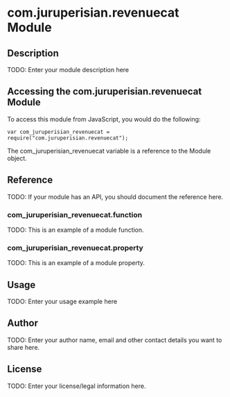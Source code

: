 # com.juruperisian.revenuecat Module

## Description

TODO: Enter your module description here

## Accessing the com.juruperisian.revenuecat Module

To access this module from JavaScript, you would do the following:

    var com_juruperisian_revenuecat = require("com.juruperisian.revenuecat");

The com_juruperisian_revenuecat variable is a reference to the Module object.

## Reference

TODO: If your module has an API, you should document
the reference here.

### com_juruperisian_revenuecat.function

TODO: This is an example of a module function.

### com_juruperisian_revenuecat.property

TODO: This is an example of a module property.

## Usage

TODO: Enter your usage example here

## Author

TODO: Enter your author name, email and other contact
details you want to share here.

## License

TODO: Enter your license/legal information here.

